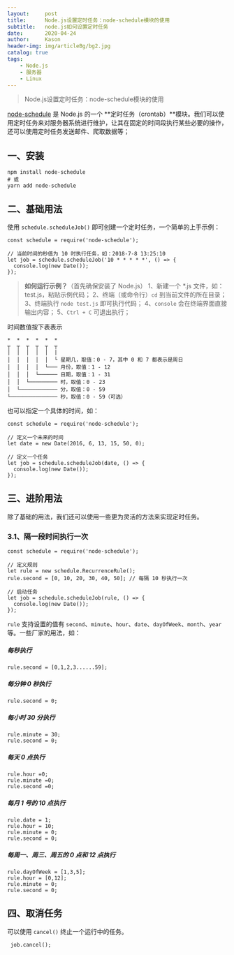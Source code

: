 ```yaml
---
layout:     post
title:      Node.js设置定时任务：node-schedule模块的使用
subtitle:   node.js如何设置定时任务
date:       2020-04-24
author:     Kason
header-img: img/articleBg/bg2.jpg
catalog: true
tags:
    - Node.js
    - 服务器
    - Linux
---
```


>Node.js设置定时任务：node-schedule模块的使用



[node-schedule](https://links.jianshu.com/go?to=https%3A%2F%2Fwww.npmjs.com%2Fpackage%2Fnode-schedule) 是 Node.js 的一个 **定时任务（crontab）**模块。我们可以使用定时任务来对服务器系统进行维护，让其在固定的时间段执行某些必要的操作，还可以使用定时任务发送邮件、爬取数据等；

## 一、安装

```
npm install node-schedule
# 或
yarn add node-schedule

```

## 二、基础用法

使用 `schedule.scheduleJob()` 即可创建一个定时任务，一个简单的上手示例：

```
const schedule = require('node-schedule');

// 当前时间的秒值为 10 时执行任务，如：2018-7-8 13:25:10
let job = schedule.scheduleJob('10 * * * * *', () => {
  console.log(new Date());
});

```

> **如何运行示例？**（首先确保安装了 Node.js）
> 1、新建一个 *.js 文件，如：test.js，粘贴示例代码；
> 2、终端（或命令行）`cd` 到当前文件的所在目录；
> 3、终端执行 `node test.js` 即可执行代码；
> 4、`console` 会在终端界面直接输出内容；
> 5、`Ctrl + C` 可退出执行；

时间数值按下表表示

```
*  *  *  *  *  *
┬  ┬  ┬  ┬  ┬  ┬
│  │  │  │  │  |
│  │  │  │  │  └ 星期几，取值：0 - 7，其中 0 和 7 都表示是周日
│  │  │  │  └─── 月份，取值：1 - 12
│  │  │  └────── 日期，取值：1 - 31
│  │  └───────── 时，取值：0 - 23
│  └──────────── 分，取值：0 - 59
└─────────────── 秒，取值：0 - 59（可选）

```

也可以指定一个具体的时间，如：

```
const schedule = require('node-schedule');

// 定义一个未来的时间
let date = new Date(2016, 6, 13, 15, 50, 0);

// 定义一个任务
let job = schedule.scheduleJob(date, () => {
  console.log(new Date());
});

```

## 三、进阶用法

除了基础的用法，我们还可以使用一些更为灵活的方法来实现定时任务。

### 3.1、隔一段时间执行一次

```
const schedule = require('node-schedule');

// 定义规则
let rule = new schedule.RecurrenceRule();
rule.second = [0, 10, 20, 30, 40, 50]; // 每隔 10 秒执行一次

// 启动任务
let job = schedule.scheduleJob(rule, () => {
  console.log(new Date());
});

```

`rule` 支持设置的值有 `second`、`minute`、`hour`、`date`、`dayOfWeek`、`month`、`year` 等。一些厂家的用法，如：

##### 每秒执行

```
rule.second = [0,1,2,3......59];
```

##### 每分钟 0 秒执行

```
rule.second = 0;
```

##### 每小时 30 分执行

```
rule.minute = 30;
rule.second = 0;
```

##### 每天 0 点执行

```
rule.hour =0;
rule.minute =0;
rule.second =0;
```

##### 每月 1 号的 10 点执行

```
rule.date = 1;
rule.hour = 10;
rule.minute = 0;
rule.second = 0;
```

##### 每周一、周三、周五的 0 点和 12 点执行

```
rule.dayOfWeek = [1,3,5];
rule.hour = [0,12];
rule.minute = 0;
rule.second = 0;
```
## 四、取消任务
可以使用 `cancel()` 终止一个运行中的任务。
```
 job.cancel();
```